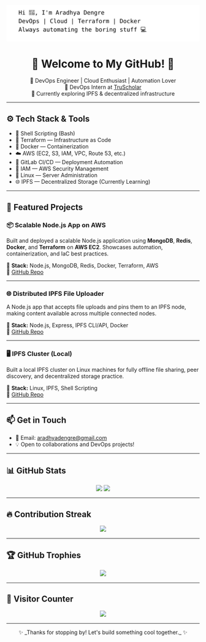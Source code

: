<!-- Custom Typing Banner -->
<p align="center">
  <img src="https://raw.githubusercontent.com/aradhyadengree/aradhyadengree/a108d59705daf489df1c467256ed767243928d6f/assets/aradhya_typing_banner.svg" alt="Typing Banner" />
</p>


<h1 align="center">🌟 Welcome to My GitHub! 🌟</h1>

<p align="center">
  🚀 DevOps Engineer | Cloud Enthusiast | Automation Lover <br>
  💼 DevOps Intern at <a href="https://truscholar.io" target="_blank">TruScholar</a> <br>
  🧠 Currently exploring IPFS & decentralized infrastructure
</p>

---

## ⚙️ Tech Stack & Tools

- 🐚 Shell Scripting (Bash)
- 🧱 Terraform — Infrastructure as Code  
- 🐳 Docker — Containerization
- ☁️ AWS (EC2, S3, IAM, VPC, Route 53, etc.)
- 🔁 GitLab CI/CD — Deployment Automation  
- 🔐 IAM — AWS Security Management  
- 🐧 Linux — Server Administration  
- 🌐 IPFS — Decentralized Storage (Currently Learning)

---

## 🚀 Featured Projects

### 📦 Scalable Node.js App on AWS  
Built and deployed a scalable Node.js application using **MongoDB**, **Redis**, **Docker**, and **Terraform** on **AWS EC2**. Showcases automation, containerization, and IaC best practices.

🔧 **Stack:** Node.js, MongoDB, Redis, Docker, Terraform, AWS  
🔗 [GitHub Repo](#)

---

### 🌐 Distributed IPFS File Uploader  
A Node.js app that accepts file uploads and pins them to an IPFS node, making content available across multiple connected nodes.

🔧 **Stack:** Node.js, Express, IPFS CLI/API, Docker  
🔗 [GitHub Repo](#)

---

### 🖥️ IPFS Cluster (Local)  
Built a local IPFS cluster on Linux machines for fully offline file sharing, peer discovery, and decentralized storage practice.

🔧 **Stack:** Linux, IPFS, Shell Scripting  
🔗 [GitHub Repo](#)

---

## 📫 Get in Touch

- 📧 Email: [aradhyadengre@gmail.com](mailto:aradhyadengre@gmail.com)
- 💡 Open to collaborations and DevOps projects!

---

## 📊 GitHub Stats

<p align="center">
  <img src="https://github-readme-stats.vercel.app/api?username=aradhyadengre&show_icons=true&theme=tokyonight" />
  <img src="https://github-readme-stats.vercel.app/api/top-langs/?username=aradhyadengre&layout=compact&theme=tokyonight" />
</p>

---

## 🔥 Contribution Streak

<p align="center">
  <img src="https://github-readme-streak-stats.herokuapp.com/?user=aradhyadengre&theme=tokyonight" />
</p>

---

## 🏆 GitHub Trophies

<p align="center">
  <img src="https://github-profile-trophy.vercel.app/?username=aradhyadengre&theme=tokyonight&no-frame=true&row=1&margin-w=15" />
</p>

---

## 👀 Visitor Counter

<p align="center">
  <img src="https://komarev.com/ghpvc/?username=aradhyadengre&label=Profile%20Views&color=blue&style=flat-square" />
</p>

---

<p align="center">✨ _Thanks for stopping by! Let's build something cool together._ ✨</p>

